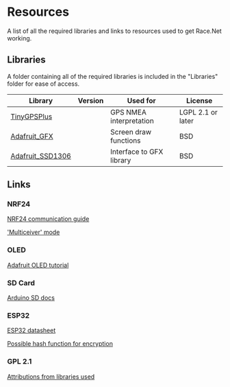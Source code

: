 # Resources
A list of all the required libraries and links to resources used to get Race.Net working.

## Libraries
A folder containing all of the required libraries is included in the "Libraries" folder for ease of access.

| Library | Version | Used for | License |
| --- | --- | --- | --- |
| [TinyGPSPlus](https://github.com/mikalhart/TinyGPSPlus) |  | GPS NMEA interpretation | LGPL 2.1 or later |
| [Adafruit_GFX](https://github.com/adafruit/Adafruit-GFX-Library) |  | Screen draw functions | BSD |
| [Adafruit_SSD1306](https://github.com/adafruit/Adafruit_SSD1306) |  | Interface to GFX library | BSD |


## Links
### NRF24 
[NRF24 communication guide](https://medium.com/@benjamindavidfraser/arduino-nrf24l01-communications-947e1acb33fb)

['Multiceiver' mode](https://electronics.stackexchange.com/questions/102715/broadcast-in-nrf24l01)

### OLED
[Adafruit OLED tutorial](https://learn.adafruit.com/monochrome-oled-breakouts/arduino-library-and-examples)

### SD Card
[Arduino SD docs](https://www.arduino.cc/en/reference/SD)

### ESP32
[ESP32 datasheet](https://www.espressif.com/sites/default/files/documentation/esp32-wroom-32_datasheet_en.pdf)

[Possible hash function for encryption](https://github.com/esp8266/Arduino/blob/master/libraries/Hash/src/Hash.h)

### GPL 2.1
[Attributions from libraries used](https://opensource.stackexchange.com/questions/6622/lgpl-2-1-attributions-required)
